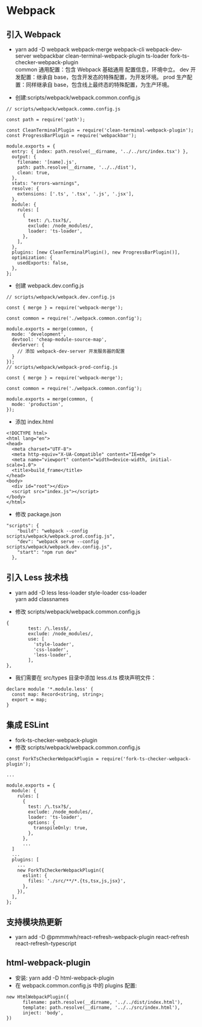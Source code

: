 # Webpack

## 引入 Webpack

- yarn add -D webpack webpack-merge webpack-cli webpack-dev-server webpackbar clean-terminal-webpack-plugin ts-loader fork-ts-checker-webpack-plugin  
  common 通用配置：包含 Webpack 基础通用 配置信息，环境中立。
  dev 开发配置：继承自 base，包含开发态的特殊配置，为开发环境。
  prod 生产配置：同样继承自 base，包含线上最终态的特殊配置，为生产环境。

- 创建:scripts/webpack/webpack.common.config.js

```
// scripts/webpack/webpack.commo.config.js

const path = require('path');

const CleanTerminalPlugin = require('clean-terminal-webpack-plugin');
const ProgressBarPlugin = require('webpackbar');

module.exports = {
  entry: { index: path.resolve(__dirname, '../../src/index.tsx') },
  output: {
    filename: '[name].js',
    path: path.resolve(__dirname, '../../dist'),
    clean: true,
  },
  stats: "errors-warnings",
  resolve: {
    extensions: ['.ts', '.tsx', '.js', '.jsx'],
  },
  module: {
    rules: [
      {
        test: /\.tsx?$/,
        exclude: /node_modules/,
        loader: 'ts-loader',
      },
    ],
  },
  plugins: [new CleanTerminalPlugin(), new ProgressBarPlugin()],
  optimization: {
    usedExports: false,
  },
};
```

- 创建 webpack.dev.config.js

```
// scripts/webpack/webpack.dev.config.js

const { merge } = require('webpack-merge');

const common = require('./webpack.common.config');

module.exports = merge(common, {
  mode: 'development',
  devtool: 'cheap-module-source-map',
  devServer: {
    // 添加 webpack-dev-server 开发服务器的配置
  }
});
// scripts/webpack/webpack-prod-config.js

const { merge } = require('webpack-merge');

const common = require('./webpack.common.config');

module.exports = merge(common, {
  mode: 'production',
});
```

- 添加 index.html

```
<!DOCTYPE html>
<html lang="en">
<head>
  <meta charset="UTF-8">
  <meta http-equiv="X-UA-Compatible" content="IE=edge">
  <meta name="viewport" content="width=device-width, initial-scale=1.0">
  <title>build_frame</title>
</head>
<body>
  <div id="root"></div>
  <script src="index.js"></script>
</body>
</html>
```

- 修改 package.json

```
"scripts": {
    "build": "webpack --config scripts/webpack/webpack.prod.config.js",
    "dev": "webpack serve --config scripts/webpack/webpack.dev.config.js",
    "start": "npm run dev"
  },
```

## 引入 Less 技术栈

- yarn add -D less less-loader style-loader css-loader  
  yarn add classnames

* 修改 scripts/webpack/webpack.common.config.js

```
{
        test: /\.less$/,
        exclude: /node_modules/,
        use: [
          'style-loader',
          'css-loader',
          'less-loader',
        ],
},
```

- 我们需要在 src/types 目录中添加 less.d.ts 模块声明文件：

```
declare module '*.module.less' {
  const map: Record<string, string>;
  export = map;
}
```

## 集成 ESLint

- fork-ts-checker-webpack-plugin
- 修改 scripts/webpack/webpack.common.config.js

```
const ForkTsCheckerWebpackPlugin = require('fork-ts-checker-webpack-plugin');

...

module.exports = {
  module: {
    rules: [
      {
        test: /\.tsx?$/,
        exclude: /node_modules/,
        loader: 'ts-loader',
        options: {
          transpileOnly: true,
        },
      },
      ...
  ]
  ...
  plugins: [
    ...
    new ForkTsCheckerWebpackPlugin({
      eslint: {
        files: './src/**/*.{ts,tsx,js,jsx}',
      },
    }),
  ],
};
```

## 支持模块热更新
- yarn add -D @pmmmwh/react-refresh-webpack-plugin react-refresh react-refresh-typescript

## html-webpack-plugin
- 安装: yarn add -D html-webpack-plugin
- 在 webpack.common.config.js 中的 plugins 配置:
```
new HtmlWebpackPlugin({
      filename: path.resolve(__dirname, '../../dist/index.html'),
      template: path.resolve(__dirname, '../../src/index.html'),
      inject: 'body',
})
```